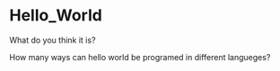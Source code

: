 # Hello_World
What do you think it is?

How many ways can hello world be programed in different langueges?
